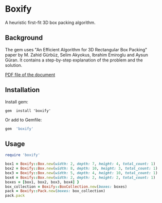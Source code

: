 Boxify
=====

A heuristic first-fit 3D box packing algorithm.

Background
----------

The gem uses "An Efficient Algorithm for 3D Rectangular Box Packing" paper by M. Zahid Gürbüz, Selim Akyokus, Ibrahim Emiroglu and Aysun Güran. It contains a step-by-step explanation of the problem and the solution.

[PDF file of the document](http://www.zahidgurbuz.com/yayinlar/An%20Efficient%20Algorithm%20for%203D%20Rectangular%20Box%20Packing.pdf)

Installation
------------

Install gem:

```console
gem  install 'boxify'
```

Or add to Gemfile:

```ruby
gem  'boxify'
```

Usage
-----

```ruby
require 'boxify'

box1 = Boxify::Box.new(width: 2, depth: 7, height: 4, total_count: 1)
box2 = Boxify::Box.new(width: 8, depth: 10, height: 3, total_count: 1)
box3 = Boxify::Box.new(width: 5, depth: 4, height: 10, total_count: 1)
box4 = Boxify::Box.new(width: 2, depth: 2, height: 2, total_count: 1)
boxes = [box1, box2, box3, box4] }
box_collection = Boxify::BoxCollection.new(boxes: boxes)
pack = Boxify::Pack.new(boxes: box_collection)
pack.pack
```
